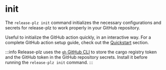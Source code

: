 # init

The `release-plz init` command initializes the necessary configurations and secrets for
release-plz to work properly in your GitHub repository.

Useful to initialize the GitHub action quickly, in an interactive way.
For a complete GitHub action setup guide, check out the
[Quickstart](../github/quickstart.md) section.

:::info
Release-plz uses the [`gh` GitHub CLI](https://cli.github.com/) to store the
cargo registry token and the GitHub token in the GitHub repository secrets.
Install it before running the `release-plz init` command.
:::
